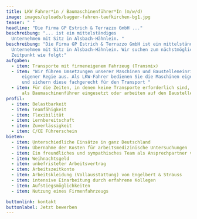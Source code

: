 ```yaml
---
title: LKW Fahrer*in / Baumaschinenführer*In (m/w/d)
image: images/uploads/bagger-fahren-taufkirchen-bg1.jpg
teaser: " "
headline: "Die Firma GP Estrich & Terrazzo GmbH ..."
beschreibung: "... ist ein mittelständiges
  Unternehmen mit Sitz in Alsbach-Hähnlein. "
beschreibung: "Die Firma GP Estrich & Terrazzo GmbH ist ein mittelständiges
  Unternehmen mit Sitz in Alsbach-Hähnlein. Wir suchen zum nächstmöglichen
  Zeitpunkt wie folgt:"
aufgaben:
  - item: Transporte mit firmeneigenem Fahrzeug (Transmix)
  - item: "Wir führen Umsetzungen unserer Maschinen und Baustelleneinrichtung in
      eigener Regie aus. Als LKW-Fahrer bedienen Sie die Maschinen eigenständig
      und sichern diese fachgerecht für den Transport "
  - item: Für die Zeiten, in denen keine Transporte erforderlich sind, werden Sie
      als Baumaschinenführer eingesetzt oder arbeiten auf den Baustellen mit
profil:
  - item: Belastbarkeit
  - item: Teamfähigkeit
  - item: Flexibilität
  - item: Lernbereitschaft
  - item: Zuverlässigkeit
  - item: C/CE Führerschein
bieten:
  - item: Unterschiedliche Einsätze in ganz Deutschland
  - item: Übernahme der Kosten für arbeitsmedizinische Untersuchungen
  - item: Ein freundliches und sympathisches Team als Ansprechpartner vor Ort
  - item: Weihnachtsgeld
  - item: unbefristeter Arbeitsvertrag
  - item: Arbeitszeitkonto
  - item: Arbeitskleidung (Vollausstattung) von Engelbert & Strauss
  - item: intensive Einarbeitung durch erfahrene Kollegen
  - item: Aufstiegsmöglichkeiten
  - item: Nutzung eines Firmenfahrzeugs

buttonlink: kontakt
buttonlabel: Jetzt bewerben
---
```

